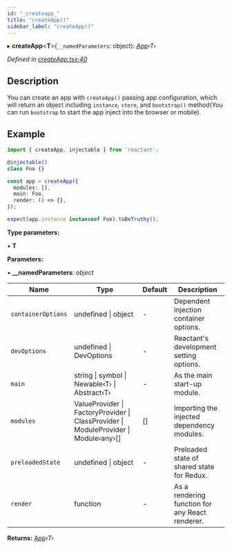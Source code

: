 ```yaml
---
id: "_createapp_"
title: "createApp()"
sidebar_label: "createApp()"
---
```


▸ **createApp**<**T**>(`__namedParameters`: object): *[App](../interfaces/_interfaces_.app.md)‹T›*

*Defined in [createApp.tsx:40](https://github.com/unadlib/reactant/blob/026b5f7/packages/reactant/src/createApp.tsx#L40)*

## Description

You can create an app with `createApp()` passing app configuration,
which will return an object including `instance`, `store`,
and `bootstrap()` method(You can run `bootstrap` to start the app inject into the browser or mobile).

## Example

```ts
import { createApp, injectable } from 'reactant';

@injectable()
class Foo {}

const app = createApp({
  modules: [],
  main: Foo,
  render: () => {},
});

expect(app.instance instanceof Foo).toBeTruthy();
```

**Type parameters:**

▪ **T**

**Parameters:**

▪ **__namedParameters**: *object*

Name | Type | Default | Description |
------ | ------ | ------ | ------ |
`containerOptions` | undefined &#124; object | - | Dependent injection container options. |
`devOptions` | undefined &#124; DevOptions | - | Reactant's development setting options. |
`main` | string &#124; symbol &#124; Newable‹T› &#124; Abstract‹T› | - | As the main start-up module. |
`modules` | ValueProvider &#124; FactoryProvider &#124; ClassProvider &#124; ModuleProvider &#124; Module‹any›[] | [] | Importing the injected dependency modules. |
`preloadedState` | undefined &#124; object | - | Preloaded state of shared state for Redux. |
`render` | function | - | As a rendering function for any React renderer. |

**Returns:** *[App](../interfaces/_interfaces_.app.md)‹T›*
